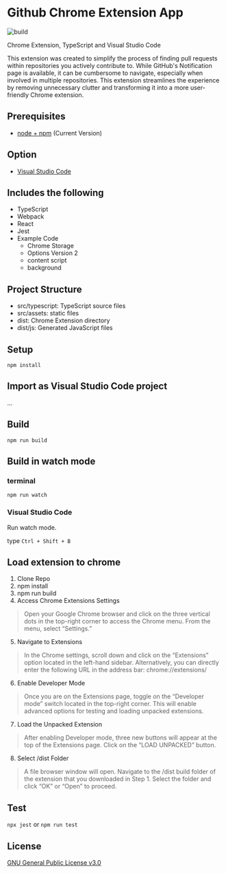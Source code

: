 # Github Chrome Extension App

![build](https://github.com/mje0002/github-extension/workflows/build/badge.svg)

Chrome Extension, TypeScript and Visual Studio Code

This extension was created to simplify the process of finding pull requests within repositories you actively contribute to. While GitHub's Notification page is available, it can be cumbersome to navigate, especially when involved in multiple repositories. This extension streamlines the experience by removing unnecessary clutter and transforming it into a more user-friendly Chrome extension.

## Prerequisites

* [node + npm](https://nodejs.org/) (Current Version)

## Option

* [Visual Studio Code](https://code.visualstudio.com/)

## Includes the following

* TypeScript
* Webpack
* React
* Jest
* Example Code
    * Chrome Storage
    * Options Version 2
    * content script
    * background

## Project Structure

* src/typescript: TypeScript source files
* src/assets: static files
* dist: Chrome Extension directory
* dist/js: Generated JavaScript files

## Setup

```
npm install
```

## Import as Visual Studio Code project

...

## Build

```
npm run build
```

## Build in watch mode

### terminal

```
npm run watch
```

### Visual Studio Code

Run watch mode.

type `Ctrl + Shift + B`

## Load extension to chrome

1. Clone Repo
2. npm install
3. npm run build
4. Access Chrome Extensions Settings
> Open your Google Chrome browser and click on the three vertical dots in the top-right corner to access the Chrome menu. From the menu, select “Settings.”
5. Navigate to Extensions
> In the Chrome settings, scroll down and click on the “Extensions” option located in the left-hand sidebar. Alternatively, you can directly enter the following URL in the address bar: chrome://extensions/
6. Enable Developer Mode
> Once you are on the Extensions page, toggle on the “Developer mode” switch located in the top-right corner. This will enable advanced options for testing and loading unpacked extensions.
7. Load the Unpacked Extension
> After enabling Developer mode, three new buttons will appear at the top of the Extensions page. Click on the “LOAD UNPACKED” button.
8. Select /dist Folder
> A file browser window will open. Navigate to the /dist build folder of the extension that you downloaded in Step 1. Select the folder and click “OK” or “Open” to proceed.

## Test
`npx jest` or `npm run test`

## License  
[GNU General Public License v3.0](https://choosealicense.com/licenses/gpl-3.0/)  

